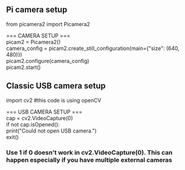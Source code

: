 ## Pi camera setup
from picamera2 import Picamera2

 === CAMERA SETUP ===  <br>
picam2 = Picamera2()  <br>
camera_config = picam2.create_still_configuration(main={"size": (640, 480)})  <br>
picam2.configure(camera_config)  <br>
picam2.start()  <br>

## Classic USB camera setup
import cv2 #this code is using openCV <br> 

=== USB CAMERA SETUP ===  <br>
cap = cv2.VideoCapture(0)   <br>
if not cap.isOpened(): <br>
    print("Could not open USB camera.") <br>
    exit() <br>
### Use 1 if 0 doesn't work in cv2.VideoCapture(0). This can happen especially if you have multiple external cameras 